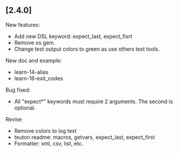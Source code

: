 
## [2.4.0]

New features:
- Add new DSL keyword: expect_last, expect_fisrt
- Remove os gem.
- Change test output colors to green as use others test tools.

New doc and example:
- learn-14-alias
- learn-16-exit_codes

Bug fixed:
- All "expect*" keywords must require 2 arguments. The second is optional.

Revise
- Remove colors to log text
- teuton readme: macros, getvars, expect_last, expect_first
- Formatter: xml, csv, list, etc.
